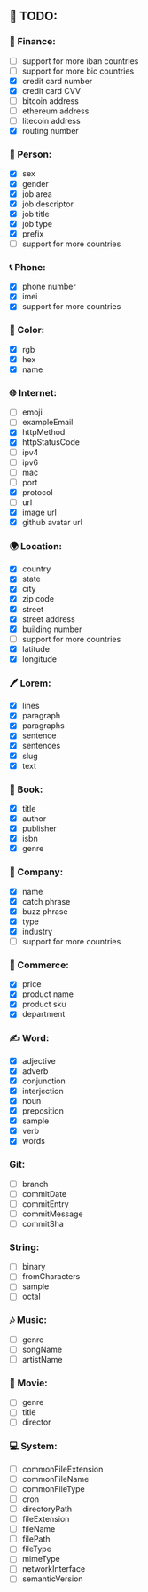 ## 🔨 TODO:

### 🏦 Finance:

- [ ] support for more iban countries
- [ ] support for more bic countries
- [x] credit card number
- [x] credit card CVV
- [ ] bitcoin address
- [ ] ethereum address
- [ ] litecoin address
- [x] routing number

### 🧑 Person:

- [x] sex
- [x] gender
- [x] job area
- [x] job descriptor
- [x] job title
- [x] job type
- [x] prefix
- [ ] support for more countries

### 📞 Phone:

- [x] phone number
- [x] imei
- [x] support for more countries

### 🎨 Color:

- [x] rgb
- [x] hex
- [x] name

### 🌐 Internet:

- [ ] emoji
- [ ] exampleEmail
- [x] httpMethod
- [x] httpStatusCode
- [ ] ipv4
- [ ] ipv6
- [ ] mac
- [ ] port
- [x] protocol
- [ ] url
- [x] image url
- [x] github avatar url

### 🌍 Location:

- [x] country
- [x] state
- [x] city
- [x] zip code
- [x] street
- [x] street address
- [x] building number
- [ ] support for more countries
- [x] latitude
- [x] longitude

### 🖊️ Lorem:

- [x] lines
- [x] paragraph
- [x] paragraphs
- [x] sentence
- [x] sentences
- [x] slug
- [x] text

### 📖 Book:

- [x] title
- [x] author
- [x] publisher
- [x] isbn
- [x] genre

### 🏢 Company:

- [x] name
- [x] catch phrase
- [x] buzz phrase
- [x] type
- [x] industry
- [ ] support for more countries

### 👕 Commerce:

- [x] price
- [x] product name
- [x] product sku
- [x] department

### ✍ Word:

- [x] adjective
- [x] adverb
- [x] conjunction
- [x] interjection
- [x] noun
- [x] preposition
- [x] sample
- [x] verb
- [x] words

### Git:

- [ ] branch
- [ ] commitDate
- [ ] commitEntry
- [ ] commitMessage
- [ ] commitSha

### String:

- [ ] binary
- [ ] fromCharacters
- [ ] sample
- [ ] octal

### 🎶 Music:

- [ ] genre
- [ ] songName
- [ ] artistName

### 🎥 Movie:

- [ ] genre
- [ ] title
- [ ] director

### 💻 System:

- [ ] commonFileExtension
- [ ] commonFileName
- [ ] commonFileType
- [ ] cron
- [ ] directoryPath
- [ ] fileExtension
- [ ] fileName
- [ ] filePath
- [ ] fileType
- [ ] mimeType
- [ ] networkInterface
- [ ] semanticVersion
